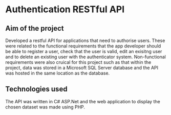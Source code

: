 # Authentication RESTful API

## Aim of the project
Developed a restful API for applications that need to authorise users. These were related to the functional requirements that the app developer should be able to register a user, check that the user is valid, edit an exisitng user and to delete an existing user with the authenticator system. Non-functional requirements were also cruical for this project such as that within the project, data was stored in a Microsoft SQL Server database and the API was hosted in the same location as the database. 

## Technologies used
The API was written in C# ASP.Net and the web application to display the chosen dataset was made using PHP.
